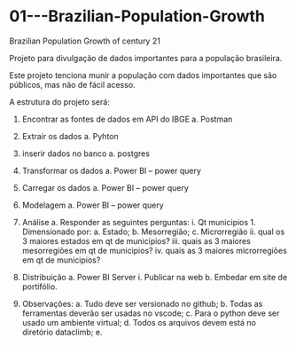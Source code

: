# 01---Brazilian-Population-Growth
 Brazilian Population Growth of century 21


Projeto para divulgação de dados importantes para a população brasileira.

Este projeto tenciona munir a população com dados importantes que são públicos, mas não de fácil acesso.

A estrutura do projeto será:

01.	Encontrar as fontes de dados em API do IBGE
    a. Postman

02.	Extrair os dados
	a.	Pyhton

03. inserir dados no banco
    a. postgres

04.	Transformar os dados
	a.	Power BI – power query

05.	Carregar os dados
	a.	Power BI – power query

06.	Modelagem
	a.	Power BI – power query

07.	Análise
	a.	Responder as seguintes perguntas:
		i.	Qt municipios
			1.	Dimensionado por:
				a.	Estado;
				b.	Mesorregião;
				c.	Microrregião
		ii.     qual os 3 maiores estados em qt de municipios?
		iii.    quais as 3 maiores mesorregiões em qt de municipios?
		iv.	    quais as 3 maiores microrregiões em qt de municipios?

8.	Distribuição
	a.	Power BI Server
		i.	Publicar na web
		b.	Embedar em site de portifólio.

9.	Observações:
	a.	Tudo deve ser versionado no github;
	b.	Todas as ferramentas deverão ser usadas no vscode;
	c.	Para o  python deve ser usado um ambiente virtual;
	d.	Todos os arquivos devem está no diretório dataclimb;
	e.	

